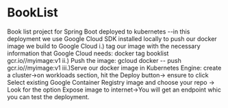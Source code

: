 # BookList
Book list project for Spring Boot deployed to kubernetes
--in this deployment we use Google Cloud SDK installed locally to push our docker image we build to Google Cloud
i.) tag our image with the necessary information that Google Cloud needs: docker tag booklist gcr.io/<PROJECT NAME>/myimage:v1
ii.) Push the image: gcloud docker -- push gcr.io/<PROJECT NAME>/myimage:v1
iii.)Serve our docker image in Kubernetes Engine:
  create a cluster->on workloads section, hit the Deploy button-> ensure to click Select existing Google Container Registry image and choose your repo -> Look for the option Expose image to internet->You will get an endpoint whic you can test the deployment.
